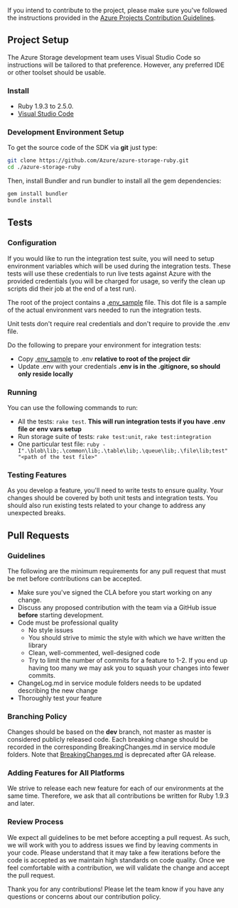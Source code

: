 If you intend to contribute to the project, please make sure you've followed the instructions provided in the [Azure Projects Contribution Guidelines](http://azure.github.io/guidelines/).
## Project Setup
The Azure Storage development team uses Visual Studio Code so instructions will be tailored to that preference. However, any preferred IDE or other toolset should be usable.

### Install
* Ruby 1.9.3 to 2.5.0.
* [Visual Studio Code](https://code.visualstudio.com/)

### Development Environment Setup
To get the source code of the SDK via **git** just type:

```bash
git clone https://github.com/Azure/azure-storage-ruby.git
cd ./azure-storage-ruby
```

Then, install Bundler and run bundler to install all the gem dependencies:

```bash
gem install bundler
bundle install
```

## Tests

### Configuration
If you would like to run the integration test suite, you will need to setup environment variables which will be used
during the integration tests. These tests will use these credentials to run live tests against Azure with the provided
credentials (you will be charged for usage, so verify the clean up scripts did their job at the end of a test run).

The root of the project contains a [.env_sample](.env_sample) file. This dot file is a sample of the actual environment vars needed to
run the integration tests.

Unit tests don't require real credentials and don't require to provide the .env file.

Do the following to prepare your environment for integration tests:

* Copy [.env_sample](.env_sample) to .env **relative to root of the project dir**
* Update .env with your credentials **.env is in the .gitignore, so should only reside locally**

### Running
You can use the following commands to run:

* All the tests: ``rake test``. **This will run integration tests if you have .env file or env vars setup**
* Run storage suite of tests: ``rake test:unit``, ``rake test:integration``
* One particular test file: ``ruby -I".\blob\lib;.\common\lib;.\table\lib;.\queue\lib;.\file\lib;test" "<path of the test file>"``

### Testing Features
As you develop a feature, you'll need to write tests to ensure quality. Your changes should be covered by both unit tests and integration tests. You should also run existing tests related to your change to address any unexpected breaks.

## Pull Requests

### Guidelines
The following are the minimum requirements for any pull request that must be met before contributions can be accepted.
* Make sure you've signed the CLA before you start working on any change.
* Discuss any proposed contribution with the team via a GitHub issue **before** starting development.
* Code must be professional quality
  * No style issues
  * You should strive to mimic the style with which we have written the library
  * Clean, well-commented, well-designed code
  * Try to limit the number of commits for a feature to 1-2. If you end up having too many we may ask you to squash your changes into fewer commits.
* ChangeLog.md in service module folders needs to be updated describing the new change
* Thoroughly test your feature

### Branching Policy
Changes should be based on the **dev** branch, not master as master is considered publicly released code. Each breaking change should be recorded in the corresponding BreakingChanges.md in service module folders. Note that [BreakingChanges.md](BreakingChanges.md) is deprecated after GA release.

### Adding Features for All Platforms
We strive to release each new feature for each of our environments at the same time. Therefore, we ask that all contributions be written for Ruby 1.9.3 and later.

### Review Process
We expect all guidelines to be met before accepting a pull request. As such, we will work with you to address issues we find by leaving comments in your code. Please understand that it may take a few iterations before the code is accepted as we maintain high standards on code quality. Once we feel comfortable with a contribution, we will validate the change and accept the pull request.

Thank you for any contributions! Please let the team know if you have any questions or concerns about our contribution policy.
